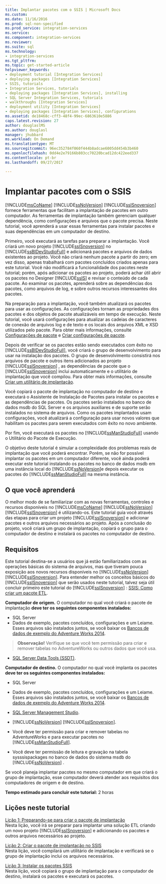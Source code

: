 ```yaml
---
title: Implantar pacotes com o SSIS | Microsoft Docs
ms.custom: 
ms.date: 11/16/2016
ms.prod: sql-non-specified
ms.prod_service: integration-services
ms.service: 
ms.component: integration-services
ms.reviewer: 
ms.suite: sql
ms.technology:
- integration-services
ms.tgt_pltfrm: 
ms.topic: get-started-article
helpviewer_keywords:
- deployment tutorial [Integration Services]
- deploying packages [Integration Services]
- SSIS, tutorials
- Integration Services, tutorials
- deploying packages [Integration Services], installing
- SQL Server Integration Services, tutorials
- walkthroughs [Integration Services]
- deployment utility [Integration Services]
- deploying packages [Integration Services], configurations
ms.assetid: de18468c-cff3-48f4-99ec-6863610e5886
caps.latest.revision: 27
author: douglaslMS
ms.author: douglasl
manager: jhubbard
ms.workload: On Demand
ms.translationtype: MT
ms.sourcegitcommit: 96ec352784f060f444b8adcae6005dd454b3b460
ms.openlocfilehash: 0dd4e2e79166b803cc70220bcad12dc422eed337
ms.contentlocale: pt-br
ms.lasthandoff: 09/27/2017

---
```

# <a name="deploy-packages-with-ssis"></a>Implantar pacotes com o SSIS
[!INCLUDE[msCoName](../includes/msconame-md.md)] [!INCLUDE[ssNoVersion](../includes/ssnoversion-md.md)] [!INCLUDE[ssISnoversion](../includes/ssisnoversion-md.md)] fornece ferramentas que facilitam a implantação de pacotes em outro computador. As ferramentas de implantação também gerenciam qualquer dependência, como configurações e arquivos que o pacote precisa. Neste tutorial, você aprenderá a usar essas ferramentas para instalar pacotes e suas dependências em um computador de destino.    
    
Primeiro, você executará as tarefas para preparar a implantação. Você criará um novo projeto [!INCLUDE[ssISnoversion](../includes/ssisnoversion-md.md)] no [!INCLUDE[ssBIDevStudioFull](../includes/ssbidevstudiofull-md.md)] e adicionará pacotes e arquivos de dados existentes ao projeto. Você não criará nenhum pacote a partir do zero; em vez disso, apenas trabalhará com pacotes concluídos criados apenas para este tutorial. Você não modificará a funcionalidade dos pacotes neste tutorial; porém, após adicionar os pacotes ao projeto, poderá achar útil abrir os pacotes no Designer [!INCLUDE[ssIS](../includes/ssis-md.md)] e revisar o conteúdo de cada pacote. Ao examinar os pacotes, aprenderá sobre as dependências dos pacotes, como arquivos de log, e sobre outros recursos interessantes dos pacotes.    
    
Na preparação para a implantação, você também atualizará os pacotes para usar as configurações. As configurações tornam as propriedades dos pacotes e dos objetos de pacote atualizáveis em tempo de execução. Neste tutorial, você usará configurações para atualizar as cadeias de caracteres de conexão de arquivos log e de texto e os locais dos arquivos XML e XSD utilizados pelo pacote. Para obter mais informações, consulte [Configurações de pacote](../integration-services/packages/package-configurations.md) e [Criar configurações de pacote](../integration-services/packages/create-package-configurations.md).    
    
Depois de verificar se os pacotes estão sendo executados com êxito no [!INCLUDE[ssBIDevStudioFull](../includes/ssbidevstudiofull-md.md)], você criará o grupo de desenvolvimento para usar na instalação dos pacotes. O grupo de desenvolvimento consistirá nos arquivos de pacote e outros itens adicionados ao projeto [!INCLUDE[ssISnoversion](../includes/ssisnoversion-md.md)] , as dependências de pacote que o [!INCLUDE[ssISnoversion](../includes/ssisnoversion-md.md)] inclui automaticamente e o utilitário de implantação que você compilou. Para obter mais informações, consulte [Criar um utilitário de implantação](../integration-services/packages/create-a-deployment-utility.md).    
    
Você copiará o pacote de implantação no computador de destino e executará o Assistente de Instalação de Pacotes para instalar os pacotes e as dependências de pacotes. Os pacotes serão instalados no banco de dados msdb do SQL Server e os arquivos auxiliares e de suporte serão instalados no sistema de arquivos. Como os pacotes implantados usam configurações, você atualizará a configuração para usar novos valores que habilitam os pacotes para serem executados com êxito no novo ambiente.    
    
Por fim, você executará os pacotes no [!INCLUDE[ssManStudioFull](../includes/ssmanstudiofull-md.md)] usando o Utilitário do Pacote de Execução.    
    
O objetivo deste tutorial é simular a complexidade dos problemas reais de implantação que você poderá encontrar. Porém, se não for possível implantar os pacotes em um computador diferente, você ainda poderá executar este tutorial instalando os pacotes no banco de dados msdb em uma instância local do [!INCLUDE[ssNoVersion](../includes/ssnoversion-md.md)]e depois executar os pacotes do [!INCLUDE[ssManStudioFull](../includes/ssmanstudiofull-md.md)] na mesma instância.    
    
## <a name="what-you-will-learn"></a>O que você aprenderá    
O melhor modo de se familiarizar com as novas ferramentas, controles e recursos disponíveis no [!INCLUDE[msCoName](../includes/msconame-md.md)] [!INCLUDE[ssNoVersion](../includes/ssnoversion-md.md)] [!INCLUDE[ssISnoversion](../includes/ssisnoversion-md.md)] é utilizando-os. Este tutorial guia você através das etapas para criar um projeto [!INCLUDE[ssISnoversion](../includes/ssisnoversion-md.md)] e adicionar pacotes e outros arquivos necessários ao projeto. Após a conclusão do projeto, você criará um grupo de implantação, copiará o grupo para o computador de destino e instalará os pacotes no computador de destino.    
    
## <a name="requirements"></a>Requisitos    
Este tutorial destina-se a usuários que já estão familiarizados com as operações básicas do sistema de arquivos, mas que tiveram pouca exposição aos novos recursos disponíveis no [!INCLUDE[ssNoVersion](../includes/ssnoversion-md.md)] [!INCLUDE[ssISnoversion](../includes/ssisnoversion-md.md)]. Para entender melhor os conceitos básicos do [!INCLUDE[ssISnoversion](../includes/ssisnoversion-md.md)] que serão usados neste tutorial, talvez seja útil concluir primeiro este tutorial do [!INCLUDE[ssISnoversion](../includes/ssisnoversion-md.md)] : [SSIS: Como criar um pacote ETL](../integration-services/ssis-how-to-create-an-etl-package.md).    
    
**Computador de origem.** O computador no qual você criará o pacote de implantação **deve ter os seguintes componentes instalados:**
- SQL Server  
- Dados de exemplo, pacotes concluídos, configurações e um Leiame. Esses arquivos são instalados juntos, se você baixar os [Bancos de dados de exemplo do Adventure Works 2014](https://msftdbprodsamples.codeplex.com/releases/view/125550).     
> **Observação!** Verifique se que você tem permissão para criar e remover tabelas no AdventureWorks ou outros dados que você usa.         
    
-   [SQL Server Data Tools (SSDT)](../ssdt/download-sql-server-data-tools-ssdt.md).    
    
**Computador de destino.** O computador no qual você implanta os pacotes **deve ter os seguintes componentes instalados:**    
    
- SQL Server
- Dados de exemplo, pacotes concluídos, configurações e um Leiame. Esses arquivos são instalados juntos, se você baixar os [Bancos de dados de exemplo do Adventure Works 2014](https://msftdbprodsamples.codeplex.com/releases/view/125550). 
    
- [SQL Server Management Studio](../ssms/download-sql-server-management-studio-ssms.md).    
    
-   [!INCLUDE[ssNoVersion](../includes/ssnoversion-md.md)] [!INCLUDE[ssISnoversion](../includes/ssisnoversion-md.md)].    
    
-   Você deve ter permissão para criar e remover tabelas no AdventureWorks e para executar pacotes no [!INCLUDE[ssManStudioFull](../includes/ssmanstudiofull-md.md)].    
    
-   Você deve ter permissão de leitura e gravação na tabela sysssispackages no banco de dados do sistema msdb do [!INCLUDE[ssNoVersion](../includes/ssnoversion-md.md)] .    
    
Se você planeja implantar pacotes no mesmo computador em que criará o grupo de implantação, esse computador deverá atender aos requisitos dos computadores de origem e de destino.    
    
**Tempo estimado para concluir este tutorial:** 2 horas    
    
## <a name="lessons-in-this-tutorial"></a>Lições neste tutorial    
[Lição 1: Preparando-se para criar o pacote de implantação](../integration-services/lesson-1-preparing-to-create-the-deployment-bundle.md)    
Nesta lição, você irá se preparar para implantar uma solução ETL criando um novo projeto [!INCLUDE[ssISnoversion](../includes/ssisnoversion-md.md)] e adicionando os pacotes e outros arquivos necessários ao projeto.    
    
[Lição 2: Criar o pacote de implantação no SSIS](../integration-services/lesson-2-create-the-deployment-bundle-in-ssis.md)    
Nesta lição, você compilará um utilitário de implantação e verificará se o grupo de implantação inclui os arquivos necessários.    
    
[Lição 3: Instalar os pacotes SSIS](../integration-services/lesson-3-install-ssis-packages.md)    
Nesta lição, você copiará o grupo de implantação para o computador de destino, instalará os pacotes e executará os pacotes.    
    


